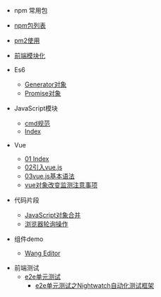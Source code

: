 * npm 常用包
- [npm包列表](前端技术/npmlib/常用列表.md)
- [pm2使用](前端技术/npmlib/pm2.md)
	

- [前端模块化](前端技术/前端模块化规范/readme.md)


* Es6
  - [Generator对象](前端技术/JavaScript/es6/Generator对象/index.md)
  - [Promise对象](前端技术/JavaScript/es6/Promise对象/index2.md)
* JavaScript模块
  - [cmd规范](前端技术/JavaScript/JavaScript模块/cmd规范.md)
  - [Index](前端技术/JavaScript/JavaScript模块/index.md)
  
  
* Vue
    - [01 Index](前端技术/JavaScript/vue/01index.md)
    - [02引入vue.js](前端技术/JavaScript/vue/02引入vue.js.md)
    - [03vue.js基本语法](前端技术/JavaScript/vue/03vue.js基本语法.md)
    - [vue对象改变监测注意事项](前端技术/JavaScript/vue/vue对象改变监测注意事项.md)
* 代码片段
    - [JavaScript对象合并](前端技术/JavaScript/代码片段/JavaScript对象合并/readme.md)
    - [浏览器轮询操作](前端技术/JavaScript/代码片段/浏览器轮询操作.md)
* 组件demo
    - [Wang Editor](前端技术/JavaScript/组件demo/富文本编辑器/wangEditor/index.md)  
- 前端测试
  - [e2e单元测试](前端技术/前端测试/e2e单元测试/e2e单元测试.md)
    - [e2e单元测试之Nightwatch自动化测试框架](前端技术/前端测试/e2e单元测试/e2e单元测试之Nightwatch自动化测试框架.md)

